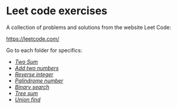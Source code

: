 # Leet code exercises

A collection of problems and solutions from the website Leet Code:

https://leetcode.com/

Go to each folder for specifics:

- [_Two Sum_][1]
- [_Add two numbers_][2]
- [_Reverse integer_][3]
- [_Palindrome number_][4]
- [_Binary search_][5]
- [_Tree sum_][6]
- [_Union find_][7]

[1]: https://github.com/joantolos/leet-code/tree/main/two-sum
[2]: https://github.com/joantolos/leet-code/tree/main/add-two-numbers
[3]: https://github.com/joantolos/leet-code/tree/main/reverse-integer
[4]: https://github.com/joantolos/leet-code/tree/main/palindrome-number
[5]: https://github.com/joantolos/leet-code/tree/main/binary-search
[6]: https://github.com/joantolos/leet-code/tree/main/three-sum
[7]: https://github.com/joantolos/leet-code/tree/main/union-find